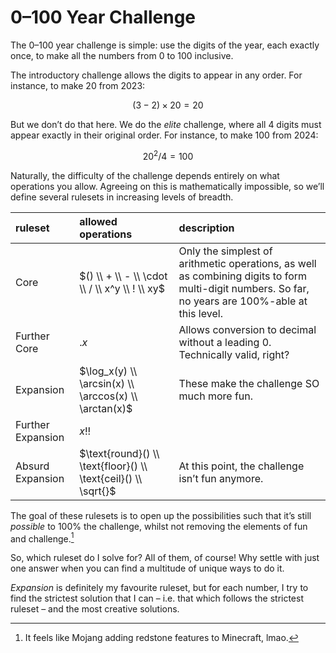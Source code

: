 # 0–100 Year Challenge
<!-- #SQUARK live!
| dest = challenges/year
| capt = Making the numbers from 0 to 100 with the digits of the year, in order
-->

The 0–100 year challenge is simple: use the digits of the year, each exactly once, to make all the numbers from $0$ to $100$ inclusive.

The introductory challenge allows the digits to appear in any order. For instance, to make $20$ from $2023$:

```math
(3 - 2) \times 20 = 20
```

But we don’t do that here. We do the *elite* challenge, where all 4 digits must appear exactly in their original order. For instance, to make 100 from 2024:

```math
20^2 / 4 = 100
```

Naturally, the difficulty of the challenge depends entirely on what operations you allow. Agreeing on this is mathematically impossible, so we’ll define several rulesets in increasing levels of breadth.

| ruleset | allowed operations | description |
| :------ | :----------------- | :---------- |
| Core    | $() \\ + \\ - \\ \cdot \\ / \\ x^y \\ ! \\ xy$ | Only the simplest of arithmetic operations, as well as combining digits to form multi-digit numbers. So far, no years are 100%-able at this level. |
| Further Core | $.x$ | Allows conversion to decimal without a leading $0$. Technically valid, right? |
| Expansion | $\log_x(y) \\ \arcsin(x) \\ \arccos(x) \\ \arctan(x)$ | These make the challenge SO much more fun. |
| Further Expansion | $x!!$ | |
| Absurd Expansion | $\text{round}() \\ \text{floor}() \\ \text{ceil}() \\ \sqrt{}$ | At this point, the challenge isn’t fun anymore. |

The goal of these rulesets is to open up the possibilities such that it’s still *possible* to 100% the challenge, whilst not removing the elements of fun and challenge.[^redstone]

[^redstone]: It feels like Mojang adding redstone features to Minecraft, lmao.

So, which ruleset do I solve for? All of them, of course! Why settle with just one answer when you can find a multitude of unique ways to do it.

*Expansion* is definitely my favourite ruleset, but for each number, I try to find the strictest solution that I can – i.e. that which follows the strictest ruleset – and the most creative solutions.
